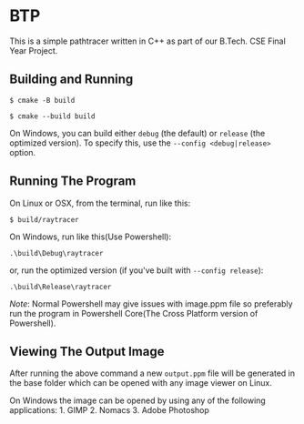 # BTP

This is a simple pathtracer written in C++ as part of our B.Tech. CSE Final Year Project.

## Building and Running

`$ cmake -B build`

`$ cmake --build build`


On Windows, you can build either `debug` (the default) or `release` (the optimized version). To specify this, use the `--config <debug|release>` option.

## Running The Program
On Linux or OSX, from the terminal, run like this:

`$ build/raytracer`

On Windows, run like this(Use Powershell):

`.\build\Debug\raytracer`

or, run the optimized version (if you've built with `--config release`):

`.\build\Release\raytracer`

*Note*: Normal Powershell may give issues with image.ppm file so preferably run the program in Powershell Core(The Cross Platform version of Powershell).

## Viewing The Output Image
After running the above command a new `output.ppm` file will be generated in the base folder which can be opened with any image viewer on Linux.

On Windows the image can be opened by using any of the following applications:
    1. GIMP
    2. Nomacs
    3. Adobe Photoshop